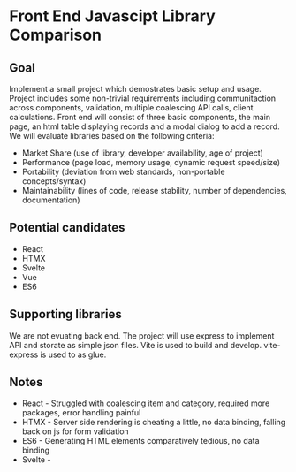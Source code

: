 # Front End Javascipt Library Comparison

## Goal
Implement a small project which demostrates basic setup and usage. Project includes some non-trivial 
requirements including communitaction across components, validation, multiple coalescing API calls, 
client calculations. Front end will consist of three basic components, the main page, an html table
displaying records and a modal dialog to add a record. We will evaluate libraries based on the 
following criteria:

- Market Share (use of library, developer availability, age of project)
- Performance (page load, memory usage, dynamic request speed/size)
- Portability (deviation from web standards, non-portable concepts/syntax)
- Maintainability (lines of code, release stability, number of dependencies, documentation)

## Potential candidates
- React
- HTMX
- Svelte
- Vue
- ES6

## Supporting libraries
We are not evuating back end. The project will use express to implement API and storate as 
simple json files. Vite is used to build and develop. vite-express is used to as glue.

## Notes
- React - Struggled with coalescing item and category, required more packages, error handling painful
- HTMX - Server side rendering is cheating a little, no data binding, falling back on js for form validation
- ES6 - Generating HTML elements comparatively tedious, no data binding
- Svelte - 

